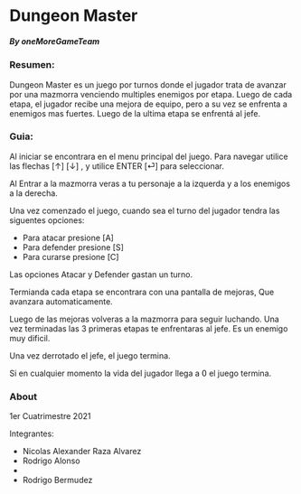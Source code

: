 # Dungeon Master
##### _By oneMoreGameTeam_
### Resumen:
Dungeon Master es un juego por turnos donde el jugador trata de avanzar por una mazmorra venciendo multiples enemigos por etapa.
Luego de cada etapa, el jugador recibe una mejora de equipo, pero a su vez se enfrenta a enemigos mas fuertes.
Luego de la ultima etapa se enfrentá al jefe.

### Guia:

Al iniciar se encontrara en el menu principal del juego.
Para navegar utilice las flechas [↑] [↓] , y utilice ENTER [⏎] para seleccionar.

Al Entrar a la mazmorra veras a tu personaje a la izquerda y a los enemigos a la derecha.

Una vez comenzado el juego, cuando sea el turno del jugador tendra las siguentes opciones:

- Para atacar presione [A]
- Para defender presione [S]
- Para curarse presione [C]

Las opciones Atacar y Defender gastan un turno.

Termianda cada etapa se encontrara con una pantalla de mejoras,
Que avanzara automaticamente.

Luego de las mejoras volveras a la mazmorra para seguir luchando.
Una vez terminadas las 3 primeras etapas te enfrentaras al jefe. Es un enemigo muy dificil.

Una vez derrotado el jefe, el juego termina.

Si en cualquier momento la vida del jugador llega a ߀ el juego termina.

### About
1er Cuatrimestre 2021

Integrantes:
 - Nicolas Alexander Raza Alvarez
 - Rodrigo Alonso
 - 
 - Rodrigo Bermudez
